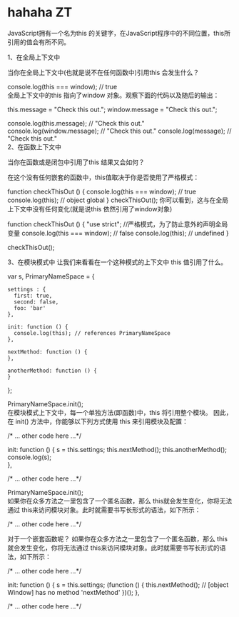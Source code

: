 # hahaha ZT
JavaScript拥有一个名为this 的关键字，在JavaScript程序中的不同位置，this所引用的值会有所不同。

1、在全局上下文中

当你在全局上下文中(也就是说不在任何函数中)引用this 会发生什么？

console.log(this === window); // true  	
全局上下文中的this 指向了window 对象。观察下面的代码以及随后的输出：

this.message = "Check this out.";
window.message = "Check this out.";

console.log(this.message); // "Check this out."
console.log(window.message); // "Check this out."
console.log(message); // "Check this out."	
2、在函数上下文中

当你在函数或是闭包中引用了this 结果又会如何？

在这个没有任何嵌套的函数中，this值取决于你是否使用了严格模式：

function checkThisOut () {
  console.log(this === window); // true
  console.log(this); // object global
}
checkThisOut();	
你可以看到，这与在全局上下文中没有任何变化(就是说this 依然引用了window对象)

function checkThisOut () {
  "use strict"; //严格模式，为了防止意外的声明全局变量
  console.log(this === window); // false
  console.log(this); // undefined
}

checkThisOut();	
 
3、在模块模式中
让我们来看看在一个这种模式的上下文中 this 值引用了什么。

var s,
  PrimaryNameSpace = {

    settings : {
      first: true,
      second: false,
      foo: 'bar'
    },

    init: function () {
      console.log(this); // references PrimaryNameSpace
    },

    nextMethod: function () {
    },

    anotherMethod: function () {
    }

  };

PrimaryNameSpace.init();	
在模块模式上下文中，每一个单独方法(即函数)中，this 将引用整个模块。
因此，在 init() 方法中，你能够以下列方式使用 this 来引用模块及配置：

/* ... other code here ...*/

  init: function () {
    s = this.settings;
    this.nextMethod();
    this.anotherMethod();
    console.log(s);            
  },

/* ... other code here ...*/

PrimaryNameSpace.init();	
如果你在众多方法之一里包含了一个匿名函数，那么 this就会发生变化，你将无法通过 this来访问模块对象。此时就需要书写长形式的语法，如下所示：

/* ... other code here ...*/


对于一个嵌套函数呢？
如果你在众多方法之一里包含了一个匿名函数，那么 this就会发生变化，你将无法通过 this来访问模块对象。此时就需要书写长形式的语法，如下所示：

/* ... other code here ...*/

  init: function () {
    s = this.settings;
    (function () {
      this.nextMethod();
      // [object Window] has no method 'nextMethod'
    })();
  },

/* ... other code here ...*/	

